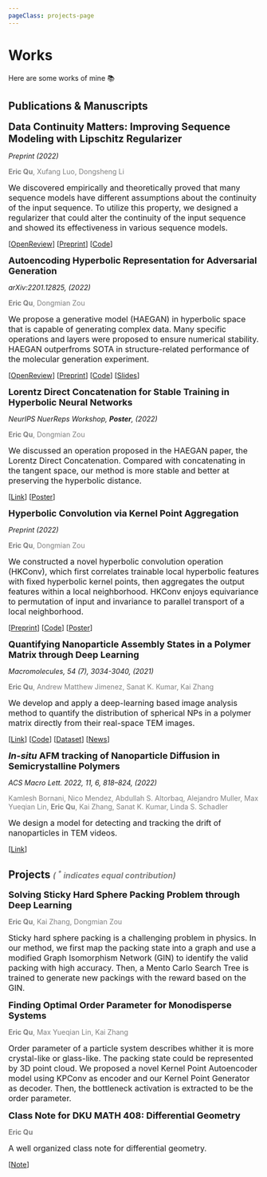 ```yaml
---
pageClass: projects-page
---
```


# Works

Here are some works of mine :books:

## Publications & Manuscripts

<ProjectCard image="/projects/continuity.pdf" hideBorder=true>

  <span style="font-size:20px">**Data Continuity Matters: Improving Sequence Modeling with Lipschitz Regularizer**</span>

  *Preprint (2022)*

  <span style="color:grey">**Eric Qu**, Xufang Luo, Dongsheng Li</span>

  <span style="font-size:16px">We discovered empirically and theoretically proved that many sequence models have different assumptions about the continuity of the input sequence. To utilize this property, we designed a regularizer that could alter the continuity of the input sequence and showed its effectiveness in various sequence models.</span>

  [[OpenReview](https://openreview.net/forum?id=27uBgHuoSQ)] [[Preprint](/projects/Lip.pdf)] [[Code](/projects/LipRegCode.zip)]

</ProjectCard>

<ProjectCard image="/projects/HJTGAN.pdf" hideBorder=true>

  <span style="font-size:18px">**Autoencoding Hyperbolic Representation for Adversarial Generation**</span>

  *arXiv:2201.12825, (2022)*

  <span style="color:grey">**Eric Qu**, Dongmian Zou</span>
  
  <span style="font-size:16px">We propose a generative model (HAEGAN) in hyperbolic space that is capable of generating complex data. Many specific operations and layers were proposed to ensure numerical stability. HAEGAN outperfroms SOTA in structure-related performance of the molecular generation experiment.</span>
  
  [[OpenReview](https://openreview.net/forum?id=pmUH7A8wZz)] [[Preprint](/projects/HAEGAN.pdf)] [[Code](/projects/HAEGAN.zip)] [[Slides](/projects/HJTGANSlides.pdf)]

</ProjectCard>


<ProjectCard image="/projects/hcat.pdf" hideBorder=true>

  <span style="font-size:18px">**Lorentz Direct Concatenation for Stable Training in Hyperbolic Neural Networks**</span>

  *NeurIPS NuerReps Workshop, **Poster**, (2022)*

  <span style="color:grey">**Eric Qu**, Dongmian Zou</span>

  <span style="font-size:16px">We discussed an operation proposed in the HAEGAN paper, the Lorentz Direct Concatenation. Compared with concatenating in the tangent space, our method is more stable and better at preserving the hyperbolic distance. </span>

  [[Link](https://openreview.net/forum?id=wjtJ1T1DXME)] [[Poster](/projects/HCat_Poster.pdf)]

</ProjectCard>

<ProjectCard image="/projects/hknet.pdf" hideBorder=true>

  <span style="font-size:18px">**Hyperbolic Convolution via Kernel Point Aggregation**</span>

  *Preprint (2022)*

  <span style="color:grey">**Eric Qu**, Dongmian Zou</span>

  <span style="font-size:16px">We constructed a novel hyperbolic convolution operation (HKConv), which first correlates trainable local hyperbolic features with fixed hyperbolic kernel points, then aggregates the output features within a local neighborhood. HKConv enjoys equivariance to permutation of input and invariance to parallel transport of a local neighborhood.</span>

  [[Preprint](/projects/HKNet_Preprint.pdf)] [[Code](/projects/HKNetCode.zip)] [[Poster](/projects/HKNet_Poster.pdf)]

</ProjectCard>

<ProjectCard image="/projects/dopad.png" hideBorder=true>

  <span style="font-size:18px">**Quantifying Nanoparticle Assembly States in a Polymer Matrix through Deep Learning**</span>

  *Macromolecules, 54 (7), 3034-3040, (2021)*

  <span style="color:grey">**Eric Qu**, Andrew Matthew Jimenez, Sanat K. Kumar, Kai Zhang</span>

  <span style="font-size:16px">We develop and apply a deep-learning based image analysis method to quantify the distribution of spherical NPs in a polymer matrix directly from their real-space TEM images.</span>
  
  [[Link](https://pubs.acs.org/doi/abs/10.1021/acs.macromol.0c02483)] [[Code](https://github.com/yhzq/Quantifying-Nanoparticle-Assembly-States-Through-Deep-Learning)] [[Dataset](https://dopad.github.io)] [[News](https://www.timeshighereducation.com/hub/p/data-science-undergraduates-first-published-research-comes-years-passion-computing)]

</ProjectCard>

<ProjectCard image="/projects/track.png" hideBorder=true>

  <span style="font-size:18px">***In-situ* AFM tracking of Nanoparticle Diffusion in Semicrystalline Polymers**</span>

  *ACS Macro Lett. 2022, 11, 6, 818–824, (2022)*


  <span style="color:grey;font-size:14px">Kamlesh Bornani, Nico Mendez, Abdullah S. Altorbaq, Alejandro Muller, Max Yueqian Lin, **Eric Qu**, Kai Zhang, Sanat K. Kumar, Linda S. Schadler</span>

  <span style="font-size:16px">We design a model for detecting and tracking the drift of nanoparticles in TEM videos.</span>

  [[Link](https://pubs.acs.org/doi/10.1021/acsmacrolett.1c00778)]

</ProjectCard>

## Projects <span style="color:grey;font-size:16px;">*( <sup>\*</sup> indicates equal contribution)*</span>

<ProjectCard image="/projects/packing.pdf" hideBorder=true>

  <span style="font-size:18px">**Solving Sticky Hard Sphere Packing Problem through Deep Learning**</span>

  <span style="color:grey">**Eric Qu**, Kai Zhang, Dongmian Zou</span>

  <!-- <span style="font-size:16px">We propose a method of solving sticky hard sphere packing problem. The packing state of the spheres could be mapped to a graph according to the sphere connections. A modified version of Graph Isomorphism Network is trained to identify the valid packing with high accuracy. Then, we train a Mento Carlo Search Tree to generate new packings with the reward based on perviously trained GIN.</span> -->

  <span style="font-size:16px">Sticky hard sphere packing is a challenging problem in physics. In our method, we first map the packing state into a graph and use a modified Graph Isomorphism Network (GIN) to identify the valid packing with high accuracy. Then, a Mento Carlo Search Tree is trained to generate new packings with the reward based on the GIN.</span>

</ProjectCard>

<ProjectCard image="/projects/KPAE.png" hideBorder=true>

  <span style="font-size:18px">**Finding Optimal Order Parameter for Monodisperse Systems**</span>

  <span style="color:grey">**Eric Qu**, Max Yueqian Lin, Kai Zhang</span>

  <!-- <span style="font-size:16px">We develop a model to find the optimal order parameter for particle packing systems. The packing state is represented by the 3D point cloud data. We proposed a novel Kernel Point Autoencoder model using KPConv as encoder and our Kernel Point Generator as decoder. Then, the bottleneck layer is extracted to be the order parameter.</span> -->

  <span style="font-size:16px">Order parameter of a particle system describes whither it is more crystal-like or glass-like. The packing state could be represented by 3D point cloud. We proposed a novel Kernel Point Autoencoder model using KPConv as encoder and our Kernel Point Generator as decoder. Then, the bottleneck activation is extracted to be the order parameter.</span>

</ProjectCard>

<!-- <ProjectCard image="/projects/circle.png" hideBorder=true>

  <span style="font-size:18px">**Square Object Detection using Bounding Circles**</span>

  <span style="color:grey">**Eric Qu**, Anish Kumar Nayak, Tejus Shastry, Sanat K. Kumar, Kai Zhang</span>

  <span style="font-size:16px">We propose a deep learning model for detecting square objects. The square objects could have different orientations, which means that the result of old coordinate aligned bounding boxes is not uniform and representative. We change the bounding boxes to be bounding circles in YOLO and use the model to detect the position an size of DNA nanoCrystals.</span> -->

</ProjectCard>

<ProjectCard image="/projects/manifold.jpeg" hideBorder=true>

  <span style="font-size:18px">**Class Note for DKU MATH 408: Differential Geometry**</span>

  <span style="color:grey">**Eric Qu**</span>

  <span style="font-size:16px">A well organized class note for differential geometry.</span>

  [[Note](/projects/math408.pdf)]

</ProjectCard>

<!-- <ProjectCard image="/projects/cell.png" hideBorder=true>

  <span style="font-size:18px">**Accurate Cell Segmentation through Vision Transformer**</span>

  <span style="color:grey">**Eric Qu**<sup>\*</sup>, Alex Jin<sup>\*</sup>, Dongmian Zou</span>

  <span style="font-size:16px">We use a modified version of vision transformer to enable accurate cell segmentation. Our model use Swin transformer as backbone and a novel transformer architecture as segment head. This enables it to achieve ultrahigh accuracy in the instance segment of crowded and repeated objects.</span>

</ProjectCard> -->

<!-- <ProjectCard image="/projects/bird.png" hideBorder=true>

  <span style="font-size:18px">**Use Reinforcement Learning to Play Flappy Bird**</span>

  <span style="color:grey">**Eric Qu**</span>

  <span style="font-size:16px">A cool class project of STATS 210.</span>

  [[Demo](/projects/rldemo)] [[Slides](/projects/RLSlides.pdf)]

</ProjectCard> -->

<style lang="stylus">

.projects-page

  font-size 18px
  background-color #fafbfc

  /* Override */
  .md-card
    margin-top 0.5em
    .card-image
      padding 0.2rem
      img
        max-width 200px
        max-height 200px
        height 250px
    .card-content p
      -webkit-margin-after 0.2em
       /*margin: auto*/

/*@media (max-width: 419px)
  .projects-page
    p, ul, ol
      line-height 1.5

    .md-card
      .card-image
        img 
          width 100%
          max-width 400px*/
</style>
